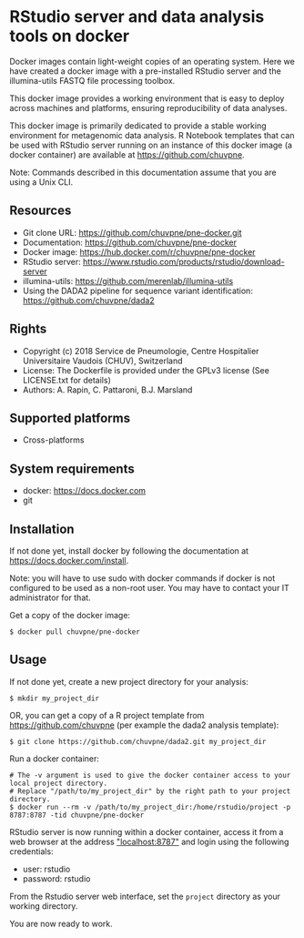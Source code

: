RStudio server and data analysis tools on docker
================================================

Docker images contain light-weight copies of an operating system. Here we have created a docker image with a pre-installed RStudio server and the illumina-utils FASTQ file processing toolbox.

This docker image provides a working environment that is easy to deploy across machines and platforms, ensuring reproducibility of data analyses.

This docker image is primarily dedicated to provide a stable working environment for metagenomic data analysis. R Notebook templates that can be used with RStudio server running on an instance of this docker image (a docker container) are available at https://github.com/chuvpne.

Note: Commands described in this documentation assume that you are using a Unix CLI.

## Resources

* Git clone URL: https://github.com/chuvpne/pne-docker.git
* Documentation: https://github.com/chuvpne/pne-docker
* Docker image: https://hub.docker.com/r/chuvpne/pne-docker
* RStudio server: https://www.rstudio.com/products/rstudio/download-server
* illumina-utils: https://github.com/merenlab/illumina-utils
* Using the DADA2 pipeline for sequence variant identification: https://github.com/chuvpne/dada2

## Rights

* Copyright (c) 2018 Service de Pneumologie, Centre Hospitalier Universitaire Vaudois (CHUV), Switzerland
* License: The Dockerfile is provided under the GPLv3 license (See LICENSE.txt for details)
* Authors: A. Rapin, C. Pattaroni, B.J. Marsland

## Supported platforms

* Cross-platforms

## System requirements

* docker: https://docs.docker.com
* git

## Installation

If not done yet, install docker by following the documentation at https://docs.docker.com/install.

Note: you will have to use sudo with docker commands if docker is not configured to be used as a non-root user. You may have to contact your IT administrator for that.

Get a copy of the docker image:
```
$ docker pull chuvpne/pne-docker
```

## Usage

If not done yet, create a new project directory for your analysis:

```
$ mkdir my_project_dir
```

OR, you can get a copy of a R project template from https://github.com/chuvpne (per example the dada2 analysis template):

```
$ git clone https://github.com/chuvpne/dada2.git my_project_dir
```

Run a docker container:

```
# The -v argument is used to give the docker container access to your local project directory.
# Replace "/path/to/my_project_dir" by the right path to your project directory.
$ docker run --rm -v /path/to/my_project_dir:/home/rstudio/project -p 8787:8787 -tid chuvpne/pne-docker
```

RStudio server is now running within a docker container, access it from a web browser at the address <a href="localhost:8787" target="_blank">"localhost:8787"</a> and login using the following credentials:
* user: rstudio
* password: rstudio

From the Rstudio server web interface, set the `project` directory as your working directory.

You are now ready to work.
